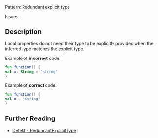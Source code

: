 Pattern: Redundant explicit type

Issue: -

## Description

Local properties do not need their type to be explicitly provided when the inferred type matches the explicit type.

Example of **incorrect** code:

```kotlin
fun function() {
val x: String = "string"
}
```

Example of **correct** code:

```kotlin
fun function() {
val x = "string"
}
```

## Further Reading

* [Detekt - RedundantExplicitType](https://detekt.dev/docs/rules/style/#redundantexplicittype)